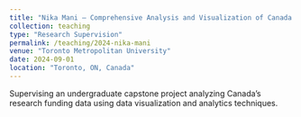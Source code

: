 ```yaml
---
title: "Nika Mani — Comprehensive Analysis and Visualization of Canada's Research Funding Landscape using Data Analytics"
collection: teaching
type: "Research Supervision"
permalink: /teaching/2024-nika-mani
venue: "Toronto Metropolitan University"
date: 2024-09-01
location: "Toronto, ON, Canada"
---
```

Supervising an undergraduate capstone project analyzing Canada’s research funding data using data visualization and analytics techniques.
